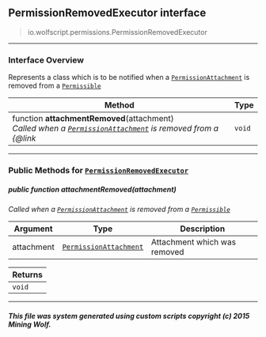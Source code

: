 ## PermissionRemovedExecutor __interface__

>io.wolfscript.permissions.PermissionRemovedExecutor

---

### Interface Overview

Represents a class which is to be notified when a [`PermissionAttachment`](PermissionAttachment.md) is removed from a [`Permissible`](Permissible.md)

Method | Type   
--- | :--- 
 function __attachmentRemoved__(attachment) <br> _Called when a [`PermissionAttachment`](PermissionAttachment.md) is removed from a {@link_ | `void`



---


### Public Methods for [`PermissionRemovedExecutor`](PermissionRemovedExecutor.md)

##### <a id='attachmentremoved'></a>public  function __attachmentRemoved__(attachment)

_Called when a [`PermissionAttachment`](PermissionAttachment.md) is removed from a [`Permissible`](Permissible.md)_

Argument | Type | Description  
--- | --- | --- 
attachment | [`PermissionAttachment`](PermissionAttachment.md) | Attachment which was removed

Returns | 
--- | 
`void` |


---


##### This file was system generated using custom scripts copyright (c) 2015 Mining Wolf.
	


